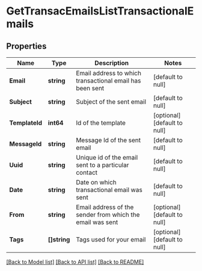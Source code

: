 # GetTransacEmailsListTransactionalEmails

## Properties
Name | Type | Description | Notes
------------ | ------------- | ------------- | -------------
**Email** | **string** | Email address to which transactional email has been sent | [default to null]
**Subject** | **string** | Subject of the sent email | [default to null]
**TemplateId** | **int64** | Id of the template | [optional] [default to null]
**MessageId** | **string** | Message Id of the sent email | [default to null]
**Uuid** | **string** | Unique id of the email sent to a particular contact | [default to null]
**Date** | **string** | Date on which transactional email was sent | [default to null]
**From** | **string** | Email address of the sender from which the email was sent | [optional] [default to null]
**Tags** | **[]string** | Tags used for your email | [optional] [default to null]

[[Back to Model list]](../README.md#documentation-for-models) [[Back to API list]](../README.md#documentation-for-api-endpoints) [[Back to README]](../README.md)

